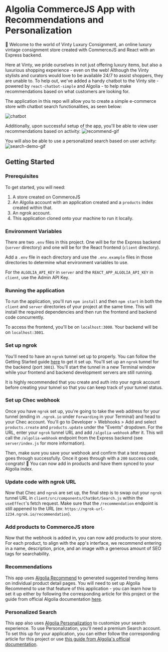 # Algolia CommerceJS App with Recommendations and Personalization

👋 Welcome to the world of Vinty Luxury Consignment, an online luxury vintage consignment store created with CommerceJS and React with an Express backend.

Here at Vinty, we pride ourselves in not just offering luxury items, but also a luxurious shopping experience - even on the web! Although the Vinty stylists and curators would love to be available 24/7 to assist shoppers, they are unable to. To help out, we've added a handy chatbot to the Vinty site - powered by `react-chatbot-simple` and Algolia - to help make recommendations based on what customers are looking for.

The application in this repo will allow you to create a simple e-commerce store with chatbot search functionalities, as seen below:

![chatbot](https://user-images.githubusercontent.com/12901850/186823255-01cb05fb-bfc3-462c-a76c-3b0bfa269f52.gif)

Additionally, upon successful setup of the app, you'll be able to view user recommendations based on activity:
![recommend-gif](https://user-images.githubusercontent.com/12901850/212393120-7a7316e4-fd82-49e6-bd7e-54b93e799a89.gif)

You will also be able to use a personalized search based on user activity:
![search-demo-gif](https://user-images.githubusercontent.com/12901850/212392310-e8f8c423-5627-46e7-98e8-90ca51033fb6.gif)


## Getting Started

### Prerequisites

To get started, you will need:

1. A store created on CommerceJS
2. An Algolia account with an application created and a `products` index created within that.
3. An ngrok account.
4. This application cloned onto your machine to run it locally.

### Environment Variables

There are two `.env` files in this project. One will be for the Express backend (`server` directory) and one will be for the React frontend (`client` directory).

Add a `.env` file in each directory and use the `.env.example` files in those directories to determine what environment variables to use.

For the `ALGOLIA_API_KEY` in `server` and the `REACT_APP_ALGOLIA_API_KEY` in `client`, use the Admin API Key.

### Running the application

To run the application, you'll run `npm install` and then `npm start` in both the `client` and `server` directories of your project at the same time. This will install the required dependencies and then run the frontend and backend code concurrently.

To access the frontend, you'll be on `localhost:3000`. Your backend will be on `localhost:3001`.

### Set up ngrok

You'll need to have an `ngrok` tunnel set up to properly. You can follow the Getting Started guide [here](https://ngrok.com/docs/getting-started) to get it set up. You'll set up an `ngrok` tunnel for the backend (port `3001`). You'll start the tunnel in a new Terminal window while your frontend and backend development servers are still running.

It is highly recommended that you create and auth into your ngrok account before creating your tunnel so that you can keep track of your tunnel status.

### Set up Chec webhook

Once you have `ngrok` set up, you're going to take the web address for your tunnel (ending in `.ngrok.io` under `Forwarding` in your Terminal) and head to your Chec account. You'll go to Developer > Webhooks > Add and select `products.create` and `products.update` under the "Events" dropdown. For the URL, enter your `ngrok` tunnel URL and add `/algolia-webhook` after it. This will call the `/algolia-webhook` endpoint from the Express backend (see `server/index.js` for more information).

Then, make sure you save your webhook and confirm that a test request goes through successfully. Once it goes through with a `200` success code, congrats! 🎉 You can now add in products and have them synced to your Algolia index.

### Update code with ngrok URL

Now that Chec and `ngrok` are set up, the final step is to swap out your `ngrok` tunnel URL in `client/src/components/ChatBot/Search.js` within the `useEffect`'s fetch request. Make sure that the `/recommendation` endpoint is still appened to the URL (ex: `https://ngrok-url-1234.ngrok.io/recommendation`).

### Add products to CommerceJS store

Now that the webhook is added in, you can now add products to your store. For each product, to align with the app's interface, we recommend entering in a name, description, price, and an image with a generous amount of SEO tags for searchability.

### Recommendations

This app uses [Algolia Recommend](https://www.algolia.com/doc/guides/algolia-recommend/overview/) to generated suggested trending items on individual product detail pages. You will need to set up Algolia Recommend to use that feature of this application - you can learn how to set it up either by following the corresponding article for this project or the guide from official Algolia documentation [here](https://www.algolia.com/doc/guides/algolia-recommend/how-to/set-up/).

### Personalized Search

This app also uses [Algolia Personalization](https://www.algolia.com/doc/guides/personalization/what-is-personalization/) to customize your search experience. To use Personalization, you'll need a premium Search account. To set this up for your application, you can either follow the corresponding article for this project or use [this guide from Algolia's official documentation](https://www.algolia.com/doc/guides/personalization/personalizing-results/).
